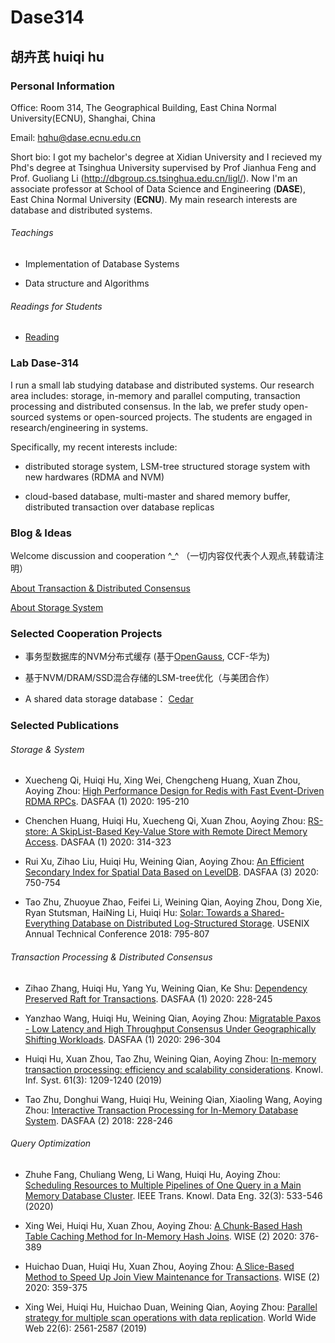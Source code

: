 # Dase314

## 胡卉芪 huiqi hu


###  Personal Information 


Office: Room 314, The Geographical Building, East China Normal University(ECNU), Shanghai, China

Email: hqhu@dase.ecnu.edu.cn

Short bio: I got my bachelor's degree at Xidian University and I recieved my Phd's degree at Tsinghua University supervised by Prof Jianhua Feng and Prof. Guoliang Li (<http://dbgroup.cs.tsinghua.edu.cn/ligl/>). Now I'm an associate professor at School of Data Science and Engineering (**DASE**), East China Normal University (**ECNU**). My main research interests are database and distributed systems.


###### Teachings

* Implementation of Database Systems

* Data structure and Algorithms


###### Readings for Students


* [Reading](https://github.com/dase314ecnu/huiqihu.github.io/blob/master/readings/reading2020.md)

###  Lab Dase-314

I run a small lab studying database and distributed systems. Our research area includes: storage, in-memory and parallel computing,  transaction processing and distributed consensus. In the lab, we prefer study open-sourced systems or open-sourced projects. The students are engaged in research/engineering in systems.

Specifically, my recent interests include:

* distributed storage system, LSM-tree structured storage system with new hardwares (RDMA and NVM)

* cloud-based database, multi-master and shared memory buffer, distributed transaction over database replicas



### Blog & Ideas


Welcome  discussion and cooperation ^_^ （一切内容仅代表个人观点,转载请注明）

[About Transaction & Distributed Consensus](https://github.com/dase314ecnu/huiqihu.github.io/blob/master/template/1.md)


[About Storage System]()



### Selected Cooperation Projects

* 事务型数据库的NVM分布式缓存 (基于[OpenGauss](https://opengauss.org/en/), CCF-华为)

* 基于NVM/DRAM/SSD混合存储的LSM-tree优化（与美团合作）

* A shared data storage database： [Cedar](https://github.com/daseECNU/Cedar)


### Selected Publications

###### Storage & System

* Xuecheng Qi, Huiqi Hu, Xing Wei, Chengcheng Huang, Xuan Zhou, Aoying Zhou: [High Performance Design for Redis with Fast Event-Driven RDMA RPCs](https://link.springer.com/chapter/10.1007%2F978-3-030-59410-7_12). DASFAA (1) 2020: 195-210

* Chenchen Huang, Huiqi Hu, Xuecheng Qi, Xuan Zhou, Aoying Zhou: [RS-store: A SkipList-Based Key-Value Store with Remote Direct Memory Access](https://link.springer.com/chapter/10.1007%2F978-3-030-59410-7_22). DASFAA (1) 2020: 314-323

* Rui Xu, Zihao Liu, Huiqi Hu, Weining Qian, Aoying Zhou: [An Efficient Secondary Index for Spatial Data Based on LevelDB](https://link.springer.com/chapter/10.1007%2F978-3-030-59419-0_50). DASFAA (3) 2020: 750-754


* 	Tao Zhu, Zhuoyue Zhao, Feifei Li, Weining Qian, Aoying Zhou, Dong Xie, Ryan Stutsman, HaiNing Li, Huiqi Hu: [Solar: Towards a Shared-Everything Database on Distributed Log-Structured Storage](https://www.usenix.org/conference/atc18/presentation/zhu). USENIX Annual Technical Conference 2018: 795-807



###### Transaction Processing & Distributed Consensus


* Zihao Zhang, Huiqi Hu, Yang Yu, Weining Qian, Ke Shu: [Dependency Preserved Raft for Transactions](https://link.springer.com/chapter/10.1007%2F978-3-030-59410-7_14). DASFAA (1) 2020: 228-245

* Yanzhao Wang, Huiqi Hu, Weining Qian, Aoying Zhou: [Migratable Paxos - Low Latency and High Throughput Consensus Under Geographically Shifting Workloads](https://link.springer.com/chapter/10.1007%2F978-3-030-59410-7_20). DASFAA (1) 2020: 296-304

* Huiqi Hu, Xuan Zhou, Tao Zhu, Weining Qian, Aoying Zhou: [In-memory transaction processing: efficiency and scalability considerations](https://link.springer.com/article/10.1007%2Fs10115-019-01340-7). Knowl. Inf. Syst. 61(3): 1209-1240 (2019)

* Tao Zhu, Donghui Wang, Huiqi Hu, Weining Qian, Xiaoling Wang, Aoying Zhou: [Interactive Transaction Processing for In-Memory Database System](https://link.springer.com/chapter/10.1007%2F978-3-319-91458-9_14). DASFAA (2) 2018: 228-246


###### Query Optimization

* Zhuhe Fang, Chuliang Weng, Li Wang, Huiqi Hu, Aoying Zhou: [Scheduling Resources to Multiple Pipelines of One Query in a Main Memory Database Cluster](https://ieeexplore.ieee.org/document/8566007). IEEE Trans. Knowl. Data Eng. 32(3): 533-546 (2020)

* Xing Wei, Huiqi Hu, Xuan Zhou, Aoying Zhou: [A Chunk-Based Hash Table Caching Method for In-Memory Hash Joins](https://link.springer.com/chapter/10.1007%2F978-3-030-62008-0_26). WISE (2) 2020: 376-389

* Huichao Duan, Huiqi Hu, Xuan Zhou, Aoying Zhou: [A Slice-Based Method to Speed Up Join View Maintenance for Transactions](https://link.springer.com/chapter/10.1007%2F978-3-030-62008-0_25). WISE (2) 2020: 359-375

* Xing Wei, Huiqi Hu, Huichao Duan, Weining Qian, Aoying Zhou: [Parallel strategy for multiple scan operations with data replication](https://link.springer.com/article/10.1007/s11280-018-0625-7). World Wide Web 22(6): 2561-2587 (2019)

  












